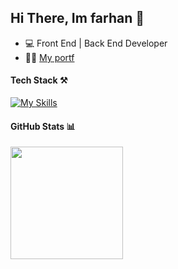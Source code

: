 ## Hi There, Im farhan 👋

- 💻 Front End | Back End Developer
- 🧑‍💻 [My portf](https://alfath-one.vercel.app)

#### Tech Stack ⚒️

[![My Skills](https://skillicons.dev/icons?i=js,html,css,php,vue,nuxt,react,next,laravel,express,tailwind,bootstrap,ts,nodejs,jquery,pinia,svelte,mysql)](https://skillicons.dev)

#### GitHub Stats 📊

<img height="180em" src="https://github-readme-stats-eight-theta.vercel.app/api?username=aalfath7&show_icons=true&theme=algolia&include_all_commits=true&count_private=true"/>
<!-- <img height="180em" src="https://github-readme-stats-eight-theta.vercel.app/api/top-langs/?username=aalfath7&layout=compact&langs_count=8&theme=algolia"/> -->
